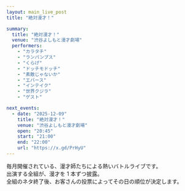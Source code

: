 ```yaml
---
layout: main_live_post
title: "絶対漫才！"

summary:
  title: "絶対漫才！"
  venue: "渋谷よしもと漫才劇場"
  performers:
    - "カラタチ"
    - "ランパンプス"
    - "くらげ"
    - "ドッチモドッチ"
    - "素敵じゃないか"
    - "エバース"
    - "インテイク"
    - "世界クジラ"
    - "ゲスト"

next_events:
  - date: "2025-12-09"
    title: "絶対漫才！"
    venue: "渋谷よしもと漫才劇場"
    open: "20:45"
    start: "21:00"
    end: "22:00"
    url: "https://x.gd/PrHyU"
---
```


毎月開催されている、漫才師たちによる熱いバトルライブです。<br>
出演する全組が、漫才を 1 本ずつ披露。<br>
全組のネタ終了後、お客さんの投票によってその日の順位が決定します。
